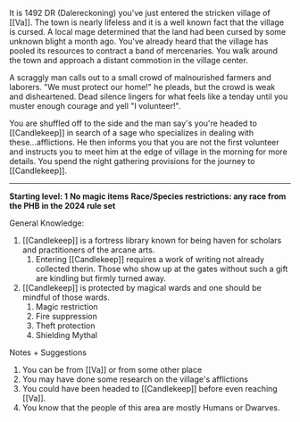 It is 1492 DR (Dalereckoning) you've just entered the stricken village of [[Va]].  The town is nearly lifeless and it is a well known fact that the village is cursed. A local mage determined that the land had been cursed by some unknown blight a month ago. You've already heard that the village has pooled its resources to contract a band of mercenaries. You walk around the town and approach a distant commotion in the village center.

A scraggly man calls out to a small crowd of malnourished farmers and laborers. "We must protect our home!" he pleads, but the crowd is weak and disheartened. Dead silence lingers for what feels like a tenday until you muster enough courage and yell "I volunteer!".

You are shuffled off to the side and the man say's you're headed to [[Candlekeep]] in search of a sage who specializes in dealing with these...afflictions. He then informs you that you are not the first volunteer and instructs you to meet him at the edge of village in the morning for more details. You spend the night gathering provisions for the journey to [[Candlekeep]].

---
**Starting level: 1**
**No magic items**
**Race/Species restrictions: any race from the PHB in the 2024 rule set**

General Knowledge:
1. [[Candlekeep]] is a fortress library known for being haven for scholars and practitioners of the arcane arts.
	1. Entering [[Candlekeep]] requires a work of writing not already collected therin. Those who show up at the gates without such a gift are kindling but firmly turned away.
2. [[Candlekeep]] is protected by magical wards and one should be mindful of those wards.
	1. Magic restriction
	2. Fire suppression
	3. Theft protection
	4. Shielding Mythal


Notes + Suggestions
1. You can be from [[Va]] or from some other place
2. You may have done some research on the village's afflictions
3. You could have been headed to [[Candlekeep]] before even reaching [[Va]].
4. You know that the people of this area are mostly Humans or Dwarves.